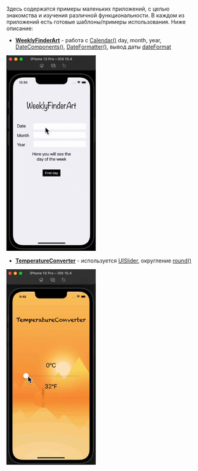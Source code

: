 Здесь содержатся примеры маленьких приложений, с целью знакомства и изучения различной функциональности. В каждом из приложений есть готовые шаблоны/примеры использования. Ниже описание:

- **[WeeklyFinderArt](https://github.com/artemiosdev/Swift-Manual-my-notes/tree/main/small%20apps%2C%20examples/WeeklyFinderArt/WeeklyFinderArt)** - работа с [Calendar()](https://developer.apple.com/documentation/foundation/calendar) day, month, year, [DateComponents()](https://developer.apple.com/documentation/foundation/datecomponents), [DateFormatter()](https://developer.apple.com/documentation/foundation/dateformatter), вывод даты [dateFormat](https://developer.apple.com/documentation/foundation/dateformatter/1413514-dateformat)

<img alt="gif" src="images/WeeklyFinderArt.gif" height = 510 width = 233 />

- **[TemperatureConverter](https://github.com/artemiosdev/Swift-Manual-my-notes/tree/main/small%20apps%2C%20examples/TemperatureConverter/TemperatureConverter/TemperatureConverter)** - используется [UISlider](https://developer.apple.com/documentation/uikit/uislider), округление [round()](https://www.advancedswift.com/rounding-floats-and-doubles-in-swift/) 

<img alt="gif" src="images/TemperatureConverter.gif" height = 510 width = 233 />
